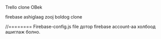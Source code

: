Trello clone OBek

firebase ashiglaag zooj boldog clone 

//========
Firebase-config.js file дотор firebase account-аа холбоод ашиглаж болно. 